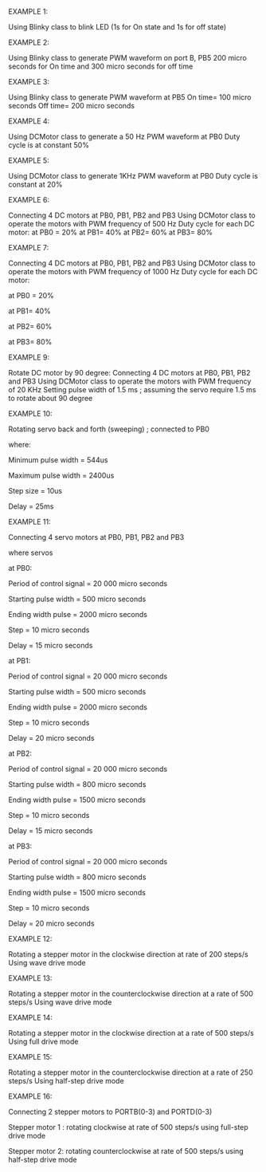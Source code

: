 EXAMPLE 1:

Using Blinky class to blink LED (1s for On state and 1s for off state)

EXAMPLE 2:

Using Blinky class to generate PWM waveform on port B, PB5 
200 micro seconds for On time and 300 micro seconds for off time

EXAMPLE 3:

Using Blinky class to generate PWM waveform at PB5
On time= 100 micro seconds
Off time= 200 micro seconds

EXAMPLE 4:

Using DCMotor class to generate a 50 Hz PWM waveform at PB0
Duty cycle is at constant 50%

EXAMPLE 5:

Using DCMotor class to generate 1KHz PWM waveform at PB0
Duty cycle is constant at 20%

EXAMPLE 6:

Connecting 4 DC motors at PB0, PB1, PB2 and PB3
Using DCMotor class to operate the motors with PWM frequency of 500 Hz
Duty cycle for each DC motor:
at PB0 = 20%
at PB1= 40%
at PB2= 60%
at PB3= 80%

EXAMPLE 7:

Connecting 4 DC motors at PB0, PB1, PB2 and PB3
Using DCMotor class to operate the motors with PWM frequency of 1000 Hz
Duty cycle for each DC motor:

at PB0 = 20%

at PB1= 40%

at PB2= 60%

at PB3= 80%

EXAMPLE 9:

Rotate DC motor by 90 degree:
Connecting 4 DC motors at PB0, PB1, PB2 and PB3
Using DCMotor class to operate the motors with PWM frequency of 20 KHz
Setting pulse width of 1.5 ms ; assuming the servo require 1.5 ms to rotate about 90 degree

EXAMPLE 10:

Rotating servo back and forth (sweeping) ; connected to PB0

where:

Minimum pulse width = 544us

Maximum pulse width = 2400us

Step size = 10us

Delay = 25ms



EXAMPLE 11:

Connecting 4 servo motors at PB0, PB1, PB2 and PB3

where servos

at PB0:

Period of control signal = 20 000 micro seconds

Starting pulse width = 500 micro seconds

Ending width pulse = 2000 micro seconds

Step = 10 micro seconds

Delay = 15 micro seconds


at PB1:

Period of control signal = 20 000 micro seconds

Starting pulse width = 500 micro seconds

Ending width pulse = 2000 micro seconds

Step = 10 micro seconds

Delay = 20 micro seconds 


at PB2:

Period of control signal = 20 000 micro seconds

Starting pulse width = 800 micro seconds

Ending width pulse = 1500 micro seconds

Step = 10 micro seconds

Delay = 15 micro seconds


at PB3:

Period of control signal = 20 000 micro seconds

Starting pulse width = 800 micro seconds

Ending width pulse = 1500 micro seconds

Step = 10 micro seconds

Delay = 20 micro seconds


EXAMPLE 12:

Rotating a stepper motor in the clockwise direction at rate of 200 steps/s 
Using wave drive mode

EXAMPLE 13:

Rotating a stepper motor in the counterclockwise direction at a rate of 500 steps/s
Using wave drive mode

EXAMPLE 14:

Rotating a stepper motor in the clockwise direction at a rate of 500 steps/s
Using full drive mode


EXAMPLE 15:

Rotating a stepper motor in the counterclockwise direction at a rate of 250 steps/s
Using half-step drive mode

EXAMPLE 16:

Connecting 2 stepper motors to PORTB(0-3) and PORTD(0-3)

Stepper motor 1 : rotating clockwise at rate of 500 steps/s using full-step drive mode

Stepper motor 2: rotating counterclockwise at rate of 500 steps/s using half-step drive mode








